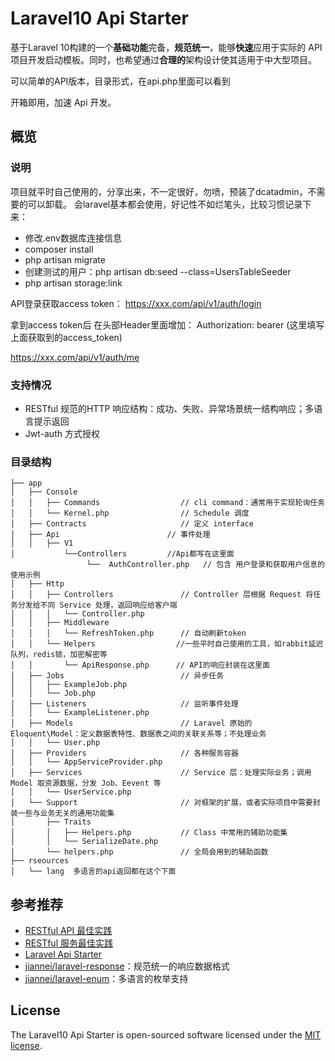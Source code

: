 # Laravel10 Api Starter

基于Laravel 10构建的一个**基础功能**完备，**规范统一**，能够**快速**应用于实际的 API 项目开发启动模板。同时，也希望通过**合理的**架构设计使其适用于中大型项目。

可以简单的API版本，目录形式，在api.php里面可以看到

开箱即用，加速 Api 开发。


## 概览

### 说明

项目就平时自己使用的，分享出来，不一定很好，勿喷，预装了dcatadmin，不需要的可以卸载。
会laravel基本都会使用，好记性不如烂笔头，比较习惯记录下来：
- 修改.env数据库连接信息
- composer install
- php artisan migrate
- 创建测试的用户：php artisan db:seed --class=UsersTableSeeder
- php artisan storage:link

API登录获取access token：
https://xxx.com/api/v1/auth/login

拿到access token后
在头部Header里面增加：
Authorization: bearer (这里填写上面获取到的access_token)

https://xxx.com/api/v1/auth/me


### 支持情况

- RESTful 规范的HTTP 响应结构：成功、失败、异常场景统一结构响应；多语言提示返回
- Jwt-auth 方式授权


### 目录结构

```
├── app
│   ├── Console
│   │   ├── Commands                  // cli command：通常用于实现轮询任务
│   │   └── Kernel.php                // Schedule 调度
│   ├── Contracts                     // 定义 interface
│   ├── Api                        // 事件处理
│   │   ├── V1
│           └──Controllers         //Api都写在这里面
                 └──  AuthController.php   // 包含 用户登录和获取用户信息的使用示例
│   ├── Http
│   │   ├── Controllers               // Controller 层根据 Request 将任务分发给不同 Service 处理，返回响应给客户端
│   │   │   └── Controller.php
│   │   ├── Middleware
│   │   │   └── RefreshToken.php      // 自动刷新token
│   │   └── Helpers                  //一些平时自己使用的工具，如rabbit延迟队列，redis锁，加密解密等
│   │       └── ApiResponse.php      // API的响应封装在这里面
│   ├── Jobs                          // 异步任务
│   │   ├── ExampleJob.php
│   │   └── Job.php
│   ├── Listeners                     // 监听事件处理
│   │   └── ExampleListener.php
│   ├── Models                        // Laravel 原始的 Eloquent\Model：定义数据表特性、数据表之间的关联关系等；不处理业务
│   │   └── User.php
│   ├── Providers                     // 各种服务容器
│   │   └── AppServiceProvider.php
│   ├── Services                      // Service 层：处理实际业务；调用 Model 取资源数据，分发 Job、Eevent 等
│   │   └── UserService.php
│   └── Support                       // 对框架的扩展，或者实际项目中需要封装一些与业务无关的通用功能集
│       ├── Traits
│       │   ├── Helpers.php           // Class 中常用的辅助功能集
│       │   └── SerializeDate.php
│       └── helpers.php               // 全局会用到的辅助函数
├── rseources
│   └── lang  多语言的api返回都在这个下面
```


## 参考推荐

* [RESTful API 最佳实践](https://learnku.com/articles/13797/restful-api-best-practice)
* [RESTful 服务最佳实践](https://www.cnblogs.com/jaxu/p/7908111.html)
* [Laravel Api Starter](https://github.com/jiannei/laravel-api-starter)
* [jiannei/laravel-response](https://github.com/jiannei/laravel-response)：规范统一的响应数据格式
* [jiannei/laravel-enum](https://github.com/jiannei/laravel-enum)：多语言的枚举支持

## License

The Laravel10 Api Starter is open-sourced software licensed under the [MIT license](https://opensource.org/licenses/MIT).
